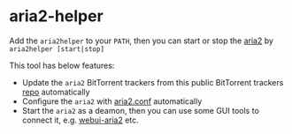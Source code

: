# aria2-helper

Add the `aria2helper` to your `PATH`, then you can start or stop the [aria2](https://aria2.github.io/) by `aria2helper [start|stop]` 


This tool has below features:
- Update the `aria2` BitTorrent trackers from this public BitTorrent trackers [repo](https://github.com/ngosang/trackerslist ) automatically
- Configure the `aria2` with [aria2.conf](https://github.com/skeeey/aria2-helper/blob/master/aria2.conf) automatically
- Start the `aria2` as a deamon, then you can use some GUI tools to connect it, e.g. [webui-aria2](https://github.com/ziahamza/webui-aria2) etc.

